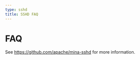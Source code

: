 ```yaml
---
type: sshd
title: SSHD FAQ
---
```


# FAQ

See https://github.com/apache/mina-sshd for more information.

